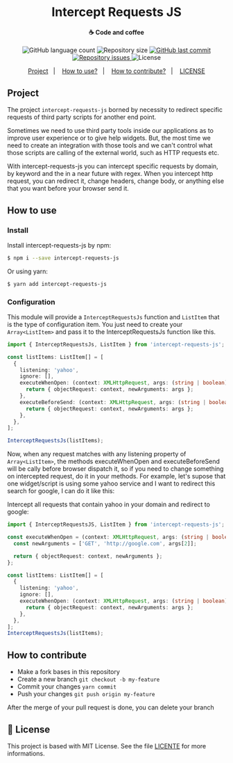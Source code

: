 <h1 align="center">
    Intercept Requests JS
</h1>

<h4 align="center">
    ☕ Code and coffee
</h4>
<p align="center">
  <img alt="GitHub language count" src="https://img.shields.io/github/languages/count/luispmoraisc/intercept_requests_js?style=for-the-badge">

  <img alt="Repository size" src="https://img.shields.io/github/repo-size/luispmoraisc/intercept_requests_js?style=for-the-badge">
  
  <a href="https://github.com/luispmoraisc/intercept_requests_js/commits/master">
    <img alt="GitHub last commit" src="https://img.shields.io/github/last-commit/luispmoraisc/intercept_requests_js/master?style=for-the-badge">
  </a>

  <a href="https://github.com/luispmoraisc/intercept_requests_js/issues">
    <img alt="Repository issues" src="https://img.shields.io/github/issues/luispmoraisc/intercept_requests_js?style=for-the-badge">
  </a>

  <img alt="License" src="https://img.shields.io/badge/license-MIT-brightgreen">
</p>

<p align="center">
  <a href="#-project">Project</a>&nbsp;&nbsp;&nbsp;|&nbsp;&nbsp;&nbsp;
  <a href="#-how-to-use">How to use?</a>&nbsp;&nbsp;&nbsp;|&nbsp;&nbsp;&nbsp;
  <a href="#-como-contribuir">How to contribute?</a>&nbsp;&nbsp;&nbsp;|&nbsp;&nbsp;&nbsp;
  <a href="#-licença">LICENSE</a>
</p>

## Project

The project `intercept-requests-js` borned by necessity to redirect specific requests of third party scripts for another
end point.

Sometimes we need to use third party tools inside our applications as to improve user experience or to give help
widgets. But, the most time we need to create an integration with those tools and we can't control what those scripts
are calling of the external world, such as HTTP requests etc.

With intercept-requests-js you can intercept specific requests by domain, by keyword and the in a near future with
regex. When you intercept http request, you can redirect it, change headers, change body, or anything else that you want
before your browser send it.

## How to use

### Install

Install intercept-requests-js by npm:

```sh
$ npm i --save intercept-requests-js
```

Or using yarn:

```sh
$ yarn add intercept-requests-js
```

### Configuration

This module will provide a `InterceptRequestsJs` function and `ListItem` that is the type of configuration item. You
just need to create your `Array<ListItem>` and pass it to the InterceptRequestsJs function like this.

```ts
import { InterceptRequestsJs, ListItem } from 'intercept-requests-js';

const listItems: ListItem[] = [
  {
    listening: 'yahoo',
    ignore: [],
    executeWhenOpen: (context: XMLHttpRequest, args: (string | boolean)[]) => {
      return { objectRequest: context, newArguments: args };
    },
    executeBeforeSend: (context: XMLHttpRequest, args: (string | boolean)[]) => {
      return { objectRequest: context, newArguments: args };
    },
  },
];

InterceptRequestsJs(listItems);
```

Now, when any request matches with any listening property of `Array<ListItem>`, the methods executeWhenOpen and
executeBeforeSend will be cally before browser dispatch it, so if you need to change something on intercepted request,
do it in your methods. For example, let's supose that one widget/script is using some yahoo service and I want to
redirect this search for google, I can do it like this:

Intercept all requests that contain yahoo in your domain and redirect to google:

```ts
import { InterceptRequestsJS, ListItem } from 'intercept-requests-js';

const executeWhenOpen = (context: XMLHttpRequest, args: (string | boolean)[]) => {
  const newArguments = ['GET', 'http://google.com', args[2]];

  return { objectRequest: context, newArguments };
};

const listItems: ListItem[] = [
  {
    listening: 'yahoo',
    ignore: [],
    executeWhenOpen: (context: XMLHttpRequest, args: (string | boolean)[]) => {
      return { objectRequest: context, newArguments: args };
    },
  },
];
InterceptRequestsJs(listItems);
```

## How to contribute

- Make a fork bases in this repository
- Create a new branch `git checkout -b my-feature`
- Commit your changes `yarn commit`
- Push your changes `git push origin my-feature`

After the merge of your pull request is done, you can delete your branch
## 📝 License

This project is based with MIT License. See the file [LICENTE](LICENSE) for more informations.
